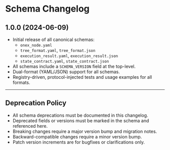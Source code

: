 <!-- === OmniNode:Metadata ===
metadata_version: 0.1.0
protocol_version: 1.1.0
owner: OmniNode Team
copyright: OmniNode Team
schema_version: 1.1.0
name: changelog.md
version: 1.0.0
uuid: 4852f6d0-e928-4d79-8ae3-c83dc93658f3
author: OmniNode Team
created_at: 2025-05-22T17:18:16.675293
last_modified_at: 2025-05-22T21:19:13.562719
description: Stamped by ONEX
state_contract: state_contract://default
lifecycle: active
hash: 990fe8aad4c8cfdb2b8d4d53527f8ea23642ff3734a09464c7fd8cfc17cdea75
entrypoint: python@changelog.md
runtime_language_hint: python>=3.11
namespace: onex.stamped.changelog
meta_type: tool
<!-- === /OmniNode:Metadata === -->


# Schema Changelog

## 1.0.0 (2024-06-09)

- Initial release of all canonical schemas:
  - `onex_node.yaml`
  - `tree_format.yaml`, `tree_format.json`
  - `execution_result.yaml`, `execution_result.json`
  - `state_contract.yaml`, `state_contract.json`
- All schemas include a `SCHEMA_VERSION` field at the top-level.
- Dual-format (YAML/JSON) support for all schemas.
- Registry-driven, protocol-injected tests and usage examples for all formats.

---

## Deprecation Policy

- All schema deprecations must be documented in this changelog.
- Deprecated fields or versions must be marked in the schema and referenced here.
- Breaking changes require a major version bump and migration notes.
- Backward-compatible changes require a minor version bump.
- Patch version increments are for bugfixes or clarifications only.
